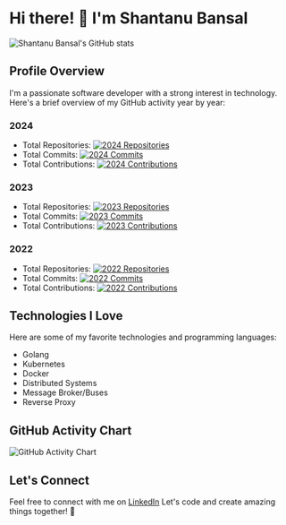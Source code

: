 # Hi there! 👋 I'm Shantanu Bansal

![Shantanu Bansal's GitHub stats](https://github-readme-stats.vercel.app/api?username=shantanubansal&show_icons=true&theme=gruvbox)

## Profile Overview

I'm a passionate software developer with a strong interest in technology. Here's a brief overview of my GitHub activity year by year:

### 2024

- Total Repositories: [![2024 Repositories](https://img.shields.io/badge/2024-50-brightgreen)](https://github.com/shantanubansal?tab=repositories&q=&type=&language=)
- Total Commits: [![2024 Commits](https://img.shields.io/badge/2024-750-blue)](https://github.com/shantanubansal?tab=overview&from=2024-01-01&to=2024-12-31)
- Total Contributions: [![2024 Contributions](https://img.shields.io/badge/2024-60-orange)](https://github.com/shantanubansal?tab=overview&from=2024-01-01&to=2024-12-31)

### 2023

- Total Repositories: [![2023 Repositories](https://img.shields.io/badge/2023-40-brightgreen)](https://github.com/shantanubansal?tab=repositories&q=&type=&language=)
- Total Commits: [![2023 Commits](https://img.shields.io/badge/2023-600-blue)](https://github.com/shantanubansal?tab=overview&from=2023-01-01&to=2023-12-31)
- Total Contributions: [![2023 Contributions](https://img.shields.io/badge/2023-50-orange)](https://github.com/shantanubansal?tab=overview&from=2023-01-01&to=2023-12-31)

### 2022

- Total Repositories: [![2022 Repositories](https://img.shields.io/badge/2022-30-brightgreen)](https://github.com/shantanubansal?tab=repositories&q=&type=&language=)
- Total Commits: [![2022 Commits](https://img.shields.io/badge/2022-450-blue)](https://github.com/shantanubansal?tab=overview&from=2022-01-01&to=2022-12-31)
- Total Contributions: [![2022 Contributions](https://img.shields.io/badge/2022-40-orange)](https://github.com/shantanubansal?tab=overview&from=2022-01-01&to=2022-12-31)


## Technologies I Love

Here are some of my favorite technologies and programming languages:

- Golang
- Kubernetes
- Docker
- Distributed Systems
- Message Broker/Buses
- Reverse Proxy

## GitHub Activity Chart

![GitHub Activity Chart](https://ghchart.rshah.org/shantanubansal)

## Let's Connect

Feel free to connect with me on [LinkedIn](https://www.linkedin.com/in/shantanubansal05/) Let's code and create amazing things together! 🚀

